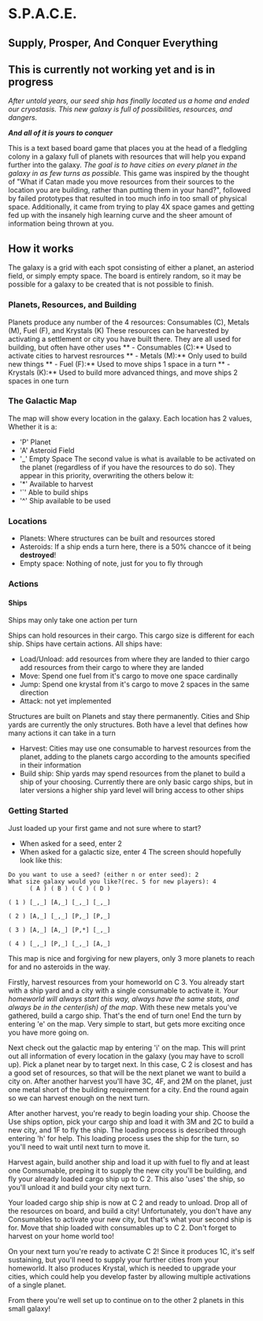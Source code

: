 # S.P.A.C.E.
## Supply, Prosper, And Conquer Everything

## This is currently not working yet and is in progress

*After untold years, our seed ship has finally located us a home and ended our cryostasis. This new galaxy is full of possibilities, resources, and dangers.*

***And all of it is yours to conquer***

This is a text based board game that places you at the head of a fledgling colony in a galaxy full of planets with resources that will help you expand further into the galaxy. *The goal is to have cities on every planet in the galaxy in as few turns as possible.* This game was inspired by the thought of "What if Catan made you move resources from their sources to the location you are building, rather than putting them in your hand?", followed by failed prototypes that resulted in too much info in too small of physical space. Additionally, it came from trying to play 4X space games and getting fed up with the insanely high learning curve and the sheer amount of information being thrown at you.

## How it works

The galaxy is a grid with each spot consisting of either a planet, an asteriod field, or simply empty space. The board is entirely random, so it may be possible for a galaxy to be created that is not possible to finish.

### Planets, Resources, and Building
Planets produce any number of the 4 resources: Consumables (C), Metals (M), Fuel (F), and Krystals (K)
These resources can be harvested by activating a settlement or city you have built there. They are all used for building, but often have other uses
** - Consumables (C):** Used to activate cities to harvest resrources
** - Metals (M):** Only used to build new things
** - Fuel (F):** Used to move ships 1 space in a turn
** - Krystals (K):** Used to build more advanced things, and move ships 2 spaces in one turn

### The Galactic Map
The map will show every location in the galaxy. Each location has 2 values, Whether it is a:
- 'P' Planet
- 'A' Asteroid Field
- '_' Empty Space
The second value is what is available to be activated on the planet (regardless of if you have the resources to do so). They appear in this priority, overwriting the others below it: 
- '*' Available to harvest
- '`' Able to build ships
- '^' Ship available to be used

### Locations
- Planets: Where structures can be built and resources stored
- Asteroids: If a ship ends a turn here, there is a 50% chancce of it being **destroyed**!
- Empty space: Nothing of note, just for you to fly through

### Actions

#### Ships
Ships may only take one action per turn

Ships can hold resources in their cargo. This cargo size is different for each ship. Ships have certain actions. All ships have: 
- Load/Unload: add resources from where they are landed to thier cargo add resources from their cargo to where they are landed
- Move: Spend one fuel from it's cargo to move one space cardinally
- Jump: Spend one krystal from it's cargo to move 2 spaces in the same direction
- Attack: not yet implemented

Structures are built on Planets and stay there permanently. Cities and Ship yards are currently the only structures. Both have a level that defines how many actions it can take in a turn

- Harvest: Cities may use one consumable to harvest resources from the planet, adding to the planets cargo according to the amounts specified in their information
- Build ship: Ship yards may spend resources from the planet to build a ship of your choosing. Currently there are only basic cargo ships, but in later versions a higher ship yard level will bring access to other ships 
 
### Getting Started
Just loaded up your first game and not sure where to start?
- When asked for a seed, enter 2
- When asked for a galactic size, enter 4
The screen should hopefully look like this:
```
Do you want to use a seed? (either n or enter seed): 2
What size galaxy would you like?(rec. 5 for new players): 4
      ( A ) ( B ) ( C ) ( D ) 

( 1 ) [_,_] [A,_] [_,_] [_,_] 

( 2 ) [A,_] [_,_] [P,_] [P,_] 

( 3 ) [A,_] [A,_] [P,*] [_,_] 

( 4 ) [_,_] [P,_] [_,_] [A,_] 
```

This map is nice and forgiving for new players, only 3 more planets to reach for and no asteroids in the way.

Firstly, harvest resources from your homeworld on C 3. You already start with a ship yard and a city with a single consumable to activate it. *Your homeworld will always start this way, always have the same stats, and always be in the center(ish) of the map*. With these new metals you've gathered, build a cargo ship. That's the end of turn one! End the turn by entering 'e' on the map. Very simple to start, but gets more exciting once you have more going on. 

Next check out the galactic map by entering 'i' on the map. This will print out all information of every location in the galaxy (you may have to scroll up). Pick a planet near by to target next. In this case, C 2 is closest and has a good set of resources, so that will be the next planet we want to build a city on. After another harvest you'll have 3C, 4F, and 2M on the planet, just one metal short of the building requirement for a city. End the round again so we can harvest enough on the next turn.

After another harvest, you're ready to begin loading your ship. Choose the Use ships option, pick your cargo ship and load it with 3M and 2C to build a new city, and 1F to fly the ship. The loading process is described through entering 'h' for help. This loading process uses the ship for the turn, so you'll need to wait until next turn to move it.

Harvest again, build another ship and load it up with fuel to fly and at least one Comsumable, preping it to supply the new city you'll be building, and fly your already loaded cargo ship up to C 2. This also 'uses' the ship, so you'll unload it and build your city next turn.

Your loaded cargo ship ship is now at C 2 and ready to unload. Drop all of the resources on board, and build a city! Unfortunately, you don't have any Consumables to activate your new city, but that's what your second ship is for. Move that ship loaded with consumables up to C 2. Don't forget to harvest on your home world too!

On your next turn you're ready to activate C 2! Since it produces 1C, it's self sustaining, but you'll need to supply your further cities from your homeworld. It also produces Krystal, which is needed to upgrade your cities, which could help you develop faster by allowing multiple activations of a single planet. 

From there you're well set up to continue on to the other 2 planets in this small galaxy!